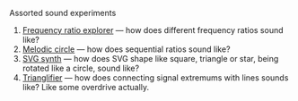 Assorted sound experiments

1. [Frequency ratio explorer](https://dy.github.io/audio-experiment/ratio-explorer) — how does different frequency ratios sound like?
1. [Melodic circle](https://dy.github.io/audio-experiment/mel-circle) — how does sequential ratios sound like?
1. [SVG synth](https://dy.github.io/audio-experiment/svgsynth) — how does SVG shape like square, triangle or star, being rotated like a circle, sound like?
1. [Trianglifier](https://dy.github.io/audio-experiment/trianglifier) — how does connecting signal extremums with lines sounds like? Like some overdrive actually.

